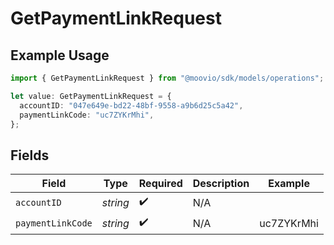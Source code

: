 # GetPaymentLinkRequest

## Example Usage

```typescript
import { GetPaymentLinkRequest } from "@moovio/sdk/models/operations";

let value: GetPaymentLinkRequest = {
  accountID: "047e649e-bd22-48bf-9558-a9b6d25c5a42",
  paymentLinkCode: "uc7ZYKrMhi",
};
```

## Fields

| Field              | Type               | Required           | Description        | Example            |
| ------------------ | ------------------ | ------------------ | ------------------ | ------------------ |
| `accountID`        | *string*           | :heavy_check_mark: | N/A                |                    |
| `paymentLinkCode`  | *string*           | :heavy_check_mark: | N/A                | uc7ZYKrMhi         |